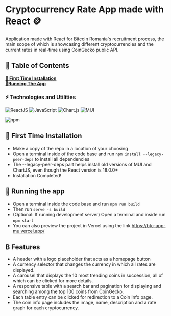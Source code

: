 # Cryptocurrency Rate App made with React 🪙
Application made with React for Bitcoin Romania's recruitment process, the main scope of which is showcasing different cryptocurrencies and the current rates in real-time using CoinGecko public API.

## 📑 Table of Contents

**[📃 First Time Installation](#-first-time-installation)**<br>
**[📱Running The App](#-running-the-app)**<br>

### ⚡ Technologies and Utilities
![ReactJS](https://img.shields.io/badge/React-20232A?style=for-the-badge&logo=react&logoColor=61DAFB)
![JavaScript](https://img.shields.io/badge/-JavaScript-black?style=flat-square&logo=javascript)
![Chart.js](https://img.shields.io/badge/chart.js-F5788D.svg?style=for-the-badge&logo=chart.js&logoColor=white)
![MUI](https://img.shields.io/badge/MUI-%230081CB.svg?style=for-the-badge&logo=mui&logoColor=white)

<img alt="npm" src="https://img.shields.io/badge/-NPM-CB3837?style=flat-square&logo=npm&logoColor=white" />


## 📃 First Time Installation

- Make a copy of the repo in a location of your choosing
- Open a terminal inside of the code base and run `npm install --legacy-peer-deps` to install all dependencies
- The --legacy-peer-deps part helps install old versions of MUI and ChartJS, even though the React version is 18.0.0+
- Installation Completed!

## 📱 Running the app
- Open a terminal inside the code base and run `npm run build`
- Then run `serve -s build`
- (Optional: If running development server) Open a terminal and inside run `npm start`
- You can also preview the project in Vercel using the link https://btc-app-mu.vercel.app/

## ₿ Features
- A header with a logo placeholder that acts as a homepage button
- A currency selector that changes the currency in which all rates are displayed.
- A carousel that displays the 10 most trending coins in succession, all of which can be clicked for more details.
- A responsive table with a search bar and pagination for displaying and searching among the top 100 coins from CoinGecko.
- Each table entry can be clicked for redirection to a Coin Info page.
- The coin info page includes the image, name, description and a rate graph for each cryptocurrency.
